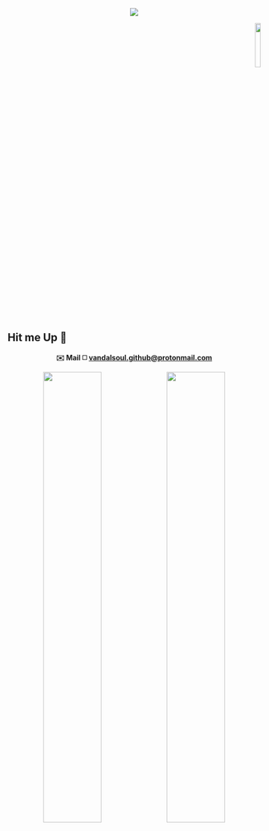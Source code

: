 
<p align="center">
  <img src="https://raw.githubusercontent.com/vandalsoul/vandalsoul/main/media/mee.gif" />
</p>

<p align="right">
  <img width="15%" src="https://komarev.com/ghpvc/?username=vandalsoul&color=green&style=flat-square&label=Visitor+Count" />
</p>

<h2>Hit me Up 💬</h2>
<p align="center">
  <b>✉️ Mail ◻️ <a href="mailto:vandalsoul.github@protonmail.com">vandalsoul.github@protonmail.com</a></b>
</p>

<p align="center">
  <img width="48%" src="https://github-readme-stats.vercel.app/api?username=vandalsoul&show_icons=true&theme=chartreuse-dark" />
  <img width="48%" src="https://github-readme-streak-stats.herokuapp.com/?user=vandalsoul&theme=chartreuse-dark" />
</p>

